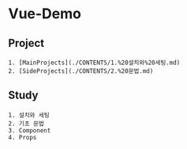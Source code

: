 # Vue-Demo

## Project
    1. [MainProjects](./CONTENTS/1.%20설치와%20세팅.md)
    2. [SideProjects](./CONTENTS/2.%20문법.md)

## Study
    1. 설치와 세팅
    2. 기초 문법
    3. Component
    4. Props